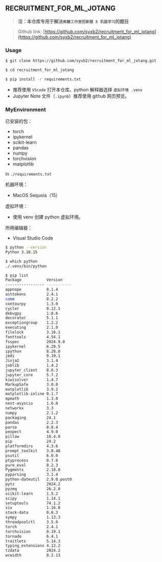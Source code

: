 ## RECRUITMENT_FOR_ML_JOTANG

> **注：本仓库专用于解决`焦糖工作室招新题 8 机器学习`的题目**

> Github link: [https://github.com/syxb2/recruitment_for_ml_jotang](https://github.com/syxb2/recruitment_for_ml_jotang)

### Usage

```sh
$ git clone https://github.com/syxb2/recruitment_for_ml_jotang.git

$ cd recruitment_for_ml_jotang

$ pip install -r requirements.txt
```

* 推荐使用 `VScode` 打开本仓库。python 解释器选择 `虚拟环境 .venv`
* Jupyter Note 文件（`.ipynb`）推荐使用 github 网页预览。

### MyEnvironment

已安装的包：

* torch
* ipykernel
* scikit-learn
* pandas
* numpy
* torchvision
* matplotlib

in `./requirements.txt`

机器环境：

* MacOS Sequoia（15）

虚拟环境：

* 使用 venv 创建 python 虚拟环境。

所用编辑器：

* Visual Studio Code


```sh
$ python --version
Python 3.10.15

$ which python
./.venv/bin/python

$ pip list
Package           Version
----------------- -----------
appnope           0.1.4
asttokens         2.4.1
comm              0.2.2
contourpy         1.3.0
cycler            0.12.1
debugpy           1.8.6
decorator         5.1.1
exceptiongroup    1.2.2
executing         2.1.0
filelock          3.16.1
fonttools         4.54.1
fsspec            2024.9.0
ipykernel         6.29.5
ipython           8.28.0
jedi              0.19.1
Jinja2            3.1.4
joblib            1.4.2
jupyter_client    8.6.3
jupyter_core      5.7.2
kiwisolver        1.4.7
MarkupSafe        3.0.0
matplotlib        3.9.2
matplotlib-inline 0.1.7
mpmath            1.3.0
nest-asyncio      1.6.0
networkx          3.3
numpy             2.1.2
packaging         24.1
pandas            2.2.3
parso             0.8.4
pexpect           4.9.0
pillow            10.4.0
pip               24.2
platformdirs      4.3.6
prompt_toolkit    3.0.48
psutil            6.0.0
ptyprocess        0.7.0
pure_eval         0.2.3
Pygments          2.18.0
pyparsing         3.1.4
python-dateutil   2.9.0.post0
pytz              2024.2
pyzmq             26.2.0
scikit-learn      1.5.2
scipy             1.14.1
setuptools        74.1.2
six               1.16.0
stack-data        0.6.3
sympy             1.13.3
threadpoolctl     3.5.0
torch             2.4.1
torchvision       0.19.1
tornado           6.4.1
traitlets         5.14.3
typing_extensions 4.12.2
tzdata            2024.2
wcwidth           0.2.13
```
